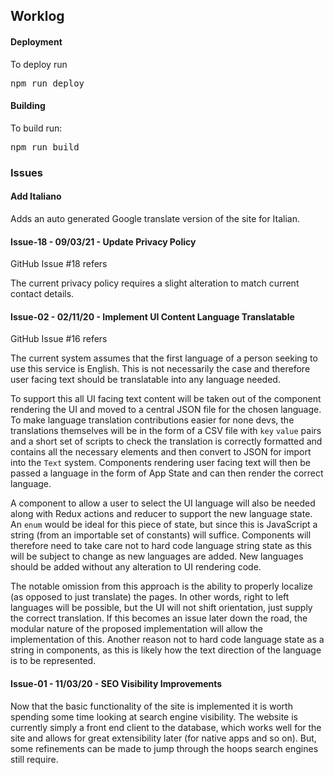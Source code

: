 ## Worklog

#### Deployment

To deploy run 
<pre>
npm run deploy
</pre>

#### Building

To build run:
<pre>npm run build</pre>

### Issues

#### Add Italiano

Adds an auto generated Google translate version of the site for Italian.

#### Issue-18 - 09/03/21 - Update Privacy Policy

GitHub Issue #18 refers

The current privacy policy requires a slight alteration to match current contact details.

#### Issue-02 - 02/11/20 - Implement UI Content Language Translatable

GitHub Issue #16 refers

The current system assumes that the first language of a person seeking to use this service is English. This is not necessarily the case and therefore user facing text should be translatable into any language needed.

To support this all UI facing text content will be taken out of the component rendering the UI and moved to a central JSON file for the chosen language. To make language translation contributions easier for none devs, the translations themselves will be in the form of a CSV file with `key` `value` pairs and a short set of scripts to check the translation is correctly formatted and contains all the necessary elements and then convert to JSON for import into the `Text` system. Components rendering user facing text will then be passed a language in the form of App State and can then render the correct language.

A component to allow a user to select the UI language will also be needed along with Redux actions and reducer to support the new language state. An `enum` would be ideal for this piece of state, but since this is JavaScript a string (from an importable set of constants) will suffice. Components will therefore need to take care not to hard code language string state as this will be subject to change as new languages are added. New languages should be added without any alteration to UI rendering code.

The notable omission from this approach is the ability to properly localize (as opposed to just translate) the pages. In other words, right to left languages will be possible, but the UI will not shift orientation, just supply the correct translation. If this becomes an issue later down the road, the modular nature of the proposed implementation will allow the implementation of this. Another reason not to hard code language state as a string in components, as this is likely how the text direction of the language is to be represented.

#### Issue-01 - 11/03/20 - SEO Visibility Improvements

Now that the basic functionality of the site is implemented it is worth spending some time looking at search engine visibility. The website is currently simply a front end client to the database, which works well for the site and allows for great extensibility later (for native apps and so on). But, some refinements can be made to jump through the hoops search engines still require.